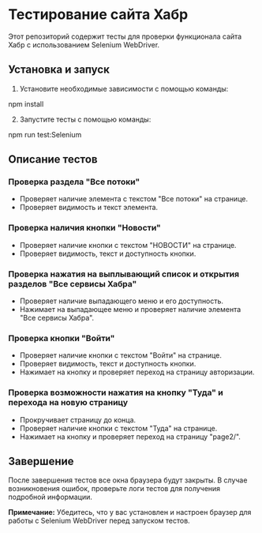 # Тестирование сайта Хабр

Этот репозиторий содержит тесты для проверки функционала сайта Хабр с использованием Selenium WebDriver.

## Установка и запуск

1. Установите необходимые зависимости с помощью команды:

npm install

2. Запустите тесты с помощью команды:

npm run test:Selenium


## Описание тестов

### Проверка раздела "Все потоки"
- Проверяет наличие элемента с текстом "Все потоки" на странице.
- Проверяет видимость и текст элемента.

### Проверка наличия кнопки "Новости"
- Проверяет наличие кнопки с текстом "НОВОСТИ" на странице.
- Проверяет видимость, текст и доступность кнопки.

### Проверка нажатия на выплывающий список и открытия разделов "Все сервисы Хабра"
- Проверяет наличие выпадающего меню и его доступность.
- Нажимает на выпадающее меню и проверяет наличие элемента "Все сервисы Хабра".

### Проверка кнопки "Войти"
- Проверяет наличие кнопки с текстом "Войти" на странице.
- Проверяет видимость, текст и доступность кнопки.
- Нажимает на кнопку и проверяет переход на страницу авторизации.

### Проверка возможности нажатия на кнопку "Туда" и перехода на новую страницу
- Прокручивает страницу до конца.
- Проверяет наличие кнопки с текстом "Туда" на странице.
- Нажимает на кнопку и проверяет переход на страницу "page2/".

## Завершение

После завершения тестов все окна браузера будут закрыты. В случае возникновения ошибок, проверьте логи тестов для получения подробной информации.

**Примечание:** Убедитесь, что у вас установлен и настроен браузер для работы с Selenium WebDriver перед запуском тестов.